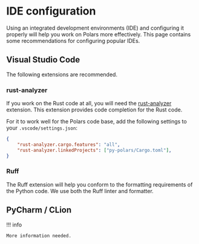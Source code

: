 # IDE configuration

Using an integrated development environments (IDE) and configuring it properly will help you work on Polars more effectively.
This page contains some recommendations for configuring popular IDEs.

## Visual Studio Code

The following extensions are recommended.

### rust-analyzer

If you work on the Rust code at all, you will need the [rust-analyzer](https://marketplace.visualstudio.com/items?itemName=rust-lang.rust-analyzer) extension. This extension provides code completion for the Rust code.

For it to work well for the Polars code base, add the following settings to your `.vscode/settings.json`:

```json
{
    "rust-analyzer.cargo.features": "all",
    "rust-analyzer.linkedProjects": ["py-polars/Cargo.toml"],
}
```

### Ruff

The Ruff extension will help you conform to the formatting requirements of the Python code.
We use both the Ruff linter and formatter.

## PyCharm / CLion

!!! info

    More information needed.
